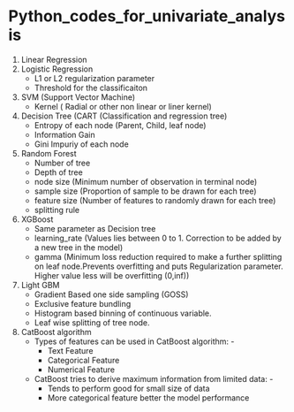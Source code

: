 ﻿# Python_codes_for_univariate_analysis
 
1. Linear Regression
2. Logistic Regression
   - L1 or L2 regularization parameter
   - Threshold for the classificaiton
3. SVM (Support Vector Machine)
   - Kernel ( Radial or other non linear or liner kernel)
4. Decision Tree (CART (Classification and regression tree)
   - Entropy of each node (Parent, Child, leaf node)
   - Information Gain 
   - Gini Impuriy of each node
5. Random Forest
   - Number of tree
   - Depth of tree
   - node size (Minimum number of observation in terminal node)
   - sample size (Proportion of sample to be drawn for each tree)
   - feature size (Number of features to randomly drawn for each tree)
   - splitting rule
6. XGBoost
   - Same parameter as Decision tree
   - learning_rate (Values lies between 0 to 1. Correction to be added by a new tree in the model)
   - gamma (Minimum loss reduction required to make a further splitting on leaf node.Prevents overfitting and puts Regularization parameter. Higher value less will be overfitting (0,inf))
7. Light GBM
   - Gradient Based one side sampling (GOSS)
   - Exclusive feature bundling
   - Histogram based binning of continuous variable.
   - Leaf wise splitting of tree node.
8. CatBoost algorithm
   - Types of features can be used in CatBoost algorithm: -
      - Text Feature
      - Categorical Feature
      - Numerical Feature
   - CatBoost tries to derive maximum information from limited data: -
      - Tends to perform good for small size of data
      - More categorical feature better the model performance

